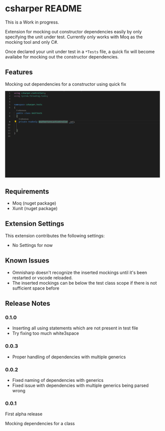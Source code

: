 # csharper README

This is a Work in progress.

Extension for mocking out constructor dependencies easily by only specifying the unit under test. Currently only works with Moq as the mocking tool and only C#.

Once declared your unit under test in a `*Tests` file, a quick fix will become availabe for mocking out the constructor dependencies. 

## Features

Mocking out dependencies for a constructor using quick fix

![Mock depedencies](images/mock-dependencies-with-using-statements.gif)
## Requirements

* Moq (nuget package)
* Xunit (nuget package)

## Extension Settings

This extension contributes the following settings:

* No Settings for now

## Known Issues

* Omnisharp doesn't recognize the inserted mockings until it's been restarted or vscode reloaded.
* The inserted mockings can be below the test class scope if there is not sufficient space before

## Release Notes

### 0.1.0

* Inserting all using statements which are not present in test file
* Try fixing too much white3space

### 0.0.3

* Proper handling of dependencies with multiple generics

### 0.0.2

* Fixed naming of dependencies with generics
* Fixed issue with dependencies with multiple generics being parsed wrong

### 0.0.1

First alpha release

Mocking dependencies for a class

